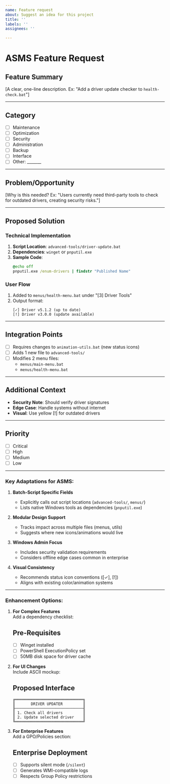 ```yaml
---
name: Feature request
about: Suggest an idea for this project
title: ''
labels: ''
assignees: ''

---
```


# ASMS Feature Request

## Feature Summary
[A clear, one-line description. Ex: "Add a driver update checker to `health-check.bat`"]

---

## Category
- [ ] Maintenance  
- [ ] Optimization  
- [ ] Security  
- [ ] Administration  
- [ ] Backup  
- [ ] Interface  
- [ ] Other: _______

---

## Problem/Opportunity
[Why is this needed? Ex: "Users currently need third-party tools to check for outdated drivers, creating security risks."]

---

## Proposed Solution
### Technical Implementation
1. **Script Location**: `advanced-tools/driver-update.bat`  
2. **Dependencies**: `winget` or `pnputil.exe`  
3. **Sample Code**:  
   ```bat
   @echo off
   pnputil.exe /enum-drivers | findstr "Published Name"
   ```

### User Flow
1. Added to `menus/health-menu.bat` under "[3] Driver Tools"  
2. Output format:  
   ```
   [✓] Driver v5.1.2 (up to date)  
   [!] Driver v3.0.0 (update available)  
   ```

---

## Integration Points
- [ ] Requires changes to `animation-utils.bat` (new status icons)  
- [ ] Adds 1 new file to `advanced-tools/`  
- [ ] Modifies 2 menu files:  
  - `menus/main-menu.bat`  
  - `menus/health-menu.bat`

---

## Additional Context
- **Security Note**: Should verify driver signatures  
- **Edge Case**: Handle systems without internet  
- **Visual**: Use yellow [!] for outdated drivers  

---

## Priority
- [ ] Critical  
- [ ] High  
- [ ] Medium  
- [ ] Low  

---

### Key Adaptations for ASMS:
1. **Batch-Script Specific Fields**  
   - Explicitly calls out script locations (`advanced-tools/`, `menus/`)  
   - Lists native Windows tools as dependencies (`pnputil.exe`)

2. **Modular Design Support**  
   - Tracks impact across multiple files (menus, utils)  
   - Suggests where new icons/animations would live

3. **Windows Admin Focus**  
   - Includes security validation requirements  
   - Considers offline edge cases common in enterprise

4. **Visual Consistency**  
   - Recommends status icon conventions ([✓], [!])  
   - Aligns with existing color/animation systems

---

### Enhancement Options:
1. **For Complex Features**  
   Add a dependency checklist:
   ## Pre-Requisites
   - [ ] Winget installed  
   - [ ] PowerShell ExecutionPolicy set  
   - [ ] 50MB disk space for driver cache

2. **For UI Changes**  
   Include ASCII mockup:
   
   ## Proposed Interface
   ```
   ╔══════════════════════════════╗
   ║       DRIVER UPDATER         ║
   ╟──────────────────────────────╢
   ║ 1. Check all drivers         ║
   ║ 2. Update selected driver    ║
   ╚══════════════════════════════╝
   ```

3. **For Enterprise Features**  
   Add a GPO/Policies section:
   
   ## Enterprise Deployment
   - [ ] Supports silent mode (`/silent`)  
   - [ ] Generates WMI-compatible logs  
   - [ ] Respects Group Policy restrictions
